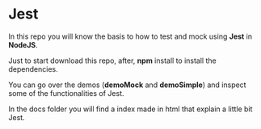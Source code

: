 # Jest #

In this repo you will know the basis to how to test and mock using **Jest** in **NodeJS**.

Just to start download this repo, after, **npm** install to install the dependencies.

You can go over the demos (**demoMock** and **demoSimple**) and inspect some of the functionalities of Jest.

In the docs folder you will find a index made in html that explain a little bit Jest.